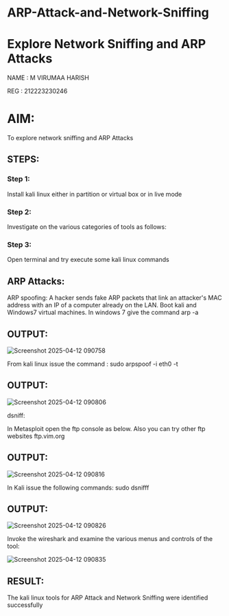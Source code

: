 # ARP-Attack-and-Network-Sniffing
# Explore Network Sniffing and ARP Attacks

NAME : M VIRUMAA HARISH

REG : 212223230246
# AIM:

To explore network sniffing and ARP Attacks

## STEPS:

### Step 1:

Install kali linux either in partition or virtual box or in live mode

### Step 2:

Investigate on the various categories of tools as follows:


### Step 3:
Open terminal and try execute some kali linux commands

## ARP Attacks:  
ARP spoofing: A hacker sends fake ARP packets that link an attacker's MAC address with an IP of a computer already on the LAN. 
Boot kali and Windows7 virtual machines.
In windows 7 give the command arp -a
## OUTPUT:

![Screenshot 2025-04-12 090758](https://github.com/user-attachments/assets/9b9c707b-603f-4793-9f8b-5d4df90caee9)



From kali linux issue the command :
sudo arpspoof -i eth0 -t <target system> <gateway>
## OUTPUT:

![Screenshot 2025-04-12 090806](https://github.com/user-attachments/assets/ff5e69d8-f210-49bc-a092-aa76508bc255)



 dsniff:






In Metasploit open the ftp console as below. Also you can try other ftp websites ftp.vim.org
## OUTPUT:

![Screenshot 2025-04-12 090816](https://github.com/user-attachments/assets/83b4a470-2cbe-42b6-aca2-6c10d03d7183)





In Kali issue the following commands:
sudo dsnifff
## OUTPUT:

![Screenshot 2025-04-12 090826](https://github.com/user-attachments/assets/69eed1bf-0d62-41c2-b2b2-a1fc9df58b63)




Invoke the wireshark and examine the various menus  and controls of the tool:

![Screenshot 2025-04-12 090835](https://github.com/user-attachments/assets/e9c2561e-6ab4-40b6-81c3-003323598ec8)



## RESULT:
The kali linux tools for ARP Attack and Network Sniffing were identified successfully
